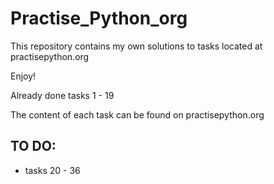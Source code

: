 # Practise_Python_org
This repository contains my own solutions to tasks located at practisepython.org

Enjoy!

Already done tasks 1 - 19

The content of each task can be found on practisepython.org

## TO DO:
- tasks 20 - 36
